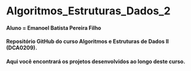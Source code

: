 # Algoritmos_Estruturas_Dados_2
#### Aluno = Emanoel Batista Pereira Filho
#### Repositório GitHub do curso Algoritmos e Estruturas de Dados II (DCA0209).
#### Aqui você encontrará os projetos desenvolvidos ao longo deste curso.
